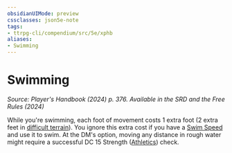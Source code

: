 ```yaml
---
obsidianUIMode: preview
cssclasses: json5e-note
tags:
- ttrpg-cli/compendium/src/5e/xphb
aliases:
- Swimming
---
```

# Swimming
*Source: Player's Handbook (2024) p. 376. Available in the <span title='Systems Reference Document (5.2)'>SRD</span> and the Free Rules (2024)* 

While you're swimming, each foot of movement costs 1 extra foot (2 extra feet in [difficult terrain](/3-Mechanics/CLI/variant-rules/difficult-terrain-xphb.md)). You ignore this extra cost if you have a [Swim Speed](/3-Mechanics/CLI/variant-rules/swim-speed-xphb.md) and use it to swim. At the DM's option, moving any distance in rough water might require a successful DC 15 Strength ([Athletics](/3-Mechanics/CLI/skills.md#Athletics)) check.